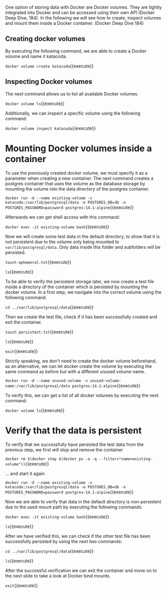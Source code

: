 One option of storing data with Docker are Docker volumes. They are tightly integrated into Docker and can be accessed using their own API (Docker Deep Dive, 184). In the following we will see how to create, inspect volumes and mount them inside a Docker container. (Docker Deep Dive 184)

## Creating docker volumes

By executing the following command, we are able to create a Docker volume and name it katacoda.

`docker volume create katacoda`{{execute}}

## Inspecting Docker volumes

The next command allows us to list all available Docker volumes.

`docker volume ls`{{execute}}

Additionally, we can inspect a specific volume using the following command:

`docker volume inspect katacoda`{{execute}}

# Mounting Docker volumes inside a container

To use the previously created docker volume, we must specify it as a parameter when creating a new container. The next command creates a postgres container that uses the volume as the database storage by mounting the volume into the data directory of the postgres container.

`docker run -d --name existing-volume -v katacoda:/var/lib/postgresql/data -e POSTGRES_DB=db -e POSTGRES_PASSWORD=password postgres:14.1-alpine`{{execute}}

Afterwards we can get shell access with this command:

`docker exec -it existing-volume bash`{{execute}}

Now we will create some test data in the default directory, to show that it is not persistent due to the volume only being mounted to `var/lib/postgresql/data`. Only data inside this folder and subfolders will be persisted.

`touch ephemeral.txt`{{execute}}

`ls`{{execute}}

To be able to verify the persistent storage later, we now create a test file inside a directory of the container which is persisted by mounting the docker volume. In a first step, we navigate into the correct volume using the following command.

`cd ../var/lib/postgresql/data`{{execute}}

Then we create the test file, check if it has been successfully created and exit the container.

`touch persistent.txt`{{execute}}

`ls`{{execute}}

`exit`{{execute}}

Strictly speaking, we don't need to create the docker volume beforehand, as an alternative, we can let docker create the volume by executing the same command as before but with a different unused volume name.

`docker run -d --name unused-volume -v unused-volume-name:/var/lib/postgresql/data postgres:14.1-alpine`{{execute}}

To verify this, we can get a list of all docker volumes by executing the next command:

`docker volume ls`{{execute}}

# Verify that the data is persistent

To verify that we successfully have persisted the test data from the previous step, we first will stop and remove the container

`docker rm $(docker stop $(docker ps -a -q --filter="name=existing-volume"))`{{execute}}

... and start it again 

`docker run -d --name existing-volume -v katacoda:/var/lib/postgresql/data -e POSTGRES_DB=db -e POSTGRES_PASSWORD=password postgres:14.1-alpine`{{execute}}

Now we are able to verify that data in the default directory is non-persistent due to the used mount path by executing the following commands:

`docker exec -it existing-volume bash`{{execute}}

`ls`{{execute}}

After we have verified this, we can check if the other test file has been successfully persisted by using the next two commands:

`cd ../var/lib/postgresql/data`{{execute}}

`ls`{{execute}}

After the successful verification we can exit the container and move on to the next slide to take a look at Docker bind mounts.

`exit`{{execute}}

